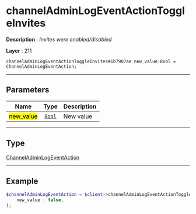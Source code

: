 # channelAdminLogEventActionToggleInvites

**Description** : *Invites were enabled/disabled*

**Layer** : 211

```tl
channelAdminLogEventActionToggleInvites#1b7907ae new_value:Bool = ChannelAdminLogEventAction;
```

---

## Parameters

| Name | Type | Description |
| :---: | :---: | :--- |
| <mark>new_value</mark> | [`Bool`](type/Bool) | New value |

---

## Type

[ChannelAdminLogEventAction](type/ChannelAdminLogEventAction)

---

## Example

```php
$channelAdminLogEventAction = $client->channelAdminLogEventActionToggleInvites(
	new_value : false,
);
```